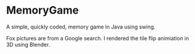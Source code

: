 MemoryGame
==========

A simple, quickly coded, memory game in Java using swing.

Fox pictures are from a Google search. I rendered the tile flip animiation in 3D using Blender.
